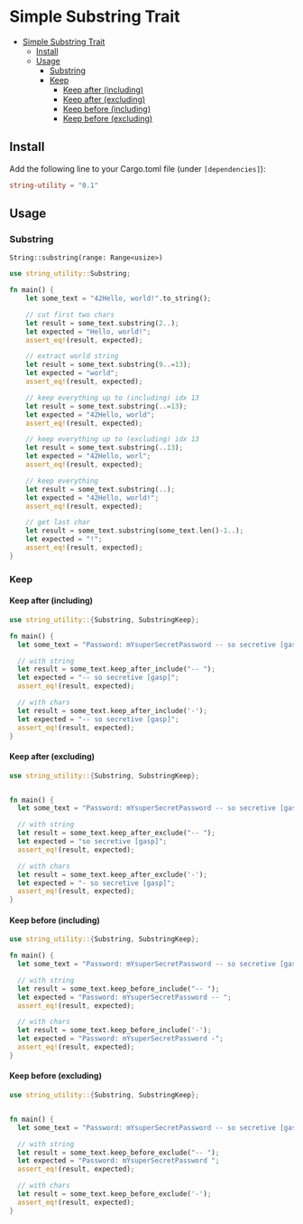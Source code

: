 # Simple Substring Trait

<!-- TOC -->
* [Simple Substring Trait](#simple-substring-trait)
  * [Install](#install)
  * [Usage](#usage)
    * [Substring](#substring)
    * [Keep](#keep)
      * [Keep after (including)](#keep-after-including)
      * [Keep after (excluding)](#keep-after-excluding)
      * [Keep before (including)](#keep-before-including)
      * [Keep before (excluding)](#keep-before-excluding)
<!-- TOC -->

## Install

Add the following line to your Cargo.toml file (under `[dependencies]`):
```toml
string-utility = "0.1"
```

## Usage

### Substring

`String::substring(range: Range<usize>)`

```rust
use string_utility::Substring;

fn main() {
    let some_text = "42Hello, world!".to_string();

    // cut first two chars
    let result = some_text.substring(2..);
    let expected = "Hello, world!";
    assert_eq!(result, expected);

    // extract world string
    let result = some_text.substring(9..=13);
    let expected = "world";
    assert_eq!(result, expected);

    // keep everything up to (including) idx 13
    let result = some_text.substring(..=13);
    let expected = "42Hello, world";
    assert_eq!(result, expected);

    // keep everything up to (excluding) idx 13
    let result = some_text.substring(..13);
    let expected = "42Hello, worl";
    assert_eq!(result, expected);

    // keep everything
    let result = some_text.substring(..);
    let expected = "42Hello, world!";
    assert_eq!(result, expected);

    // get last char
    let result = some_text.substring(some_text.len()-1..);
    let expected = "!";
    assert_eq!(result, expected);
}
```


### Keep

#### Keep after (including)

```rust
use string_utility::{Substring, SubstringKeep};

fn main() {
  let some_text = "Password: mYsuperSecretPassword -- so secretive [gasp]".to_string();

  // with string
  let result = some_text.keep_after_include("-- ");
  let expected = "-- so secretive [gasp]";
  assert_eq!(result, expected);

  // with chars
  let result = some_text.keep_after_include('-');
  let expected = "-- so secretive [gasp]";
  assert_eq!(result, expected);
}
```

#### Keep after (excluding)

```rust
use string_utility::{Substring, SubstringKeep};


fn main() {
  let some_text = "Password: mYsuperSecretPassword -- so secretive [gasp]".to_string();

  // with string
  let result = some_text.keep_after_exclude("-- ");
  let expected = "so secretive [gasp]";
  assert_eq!(result, expected);

  // with chars
  let result = some_text.keep_after_exclude('-');
  let expected = "- so secretive [gasp]";
  assert_eq!(result, expected);
}
```

#### Keep before (including)

```rust
use string_utility::{Substring, SubstringKeep};

fn main() {
  let some_text = "Password: mYsuperSecretPassword -- so secretive [gasp]".to_string();

  // with string
  let result = some_text.keep_before_include("-- ");
  let expected = "Password: mYsuperSecretPassword -- ";
  assert_eq!(result, expected);

  // with chars
  let result = some_text.keep_before_include('-');
  let expected = "Password: mYsuperSecretPassword -";
  assert_eq!(result, expected);
}
```

#### Keep before (excluding)

```rust
use string_utility::{Substring, SubstringKeep};


fn main() {
  let some_text = "Password: mYsuperSecretPassword -- so secretive [gasp]".to_string();

  // with string
  let result = some_text.keep_before_exclude("-- ");
  let expected = "Password: mYsuperSecretPassword ";
  assert_eq!(result, expected);

  // with chars
  let result = some_text.keep_before_exclude('-');
  assert_eq!(result, expected);
}
```